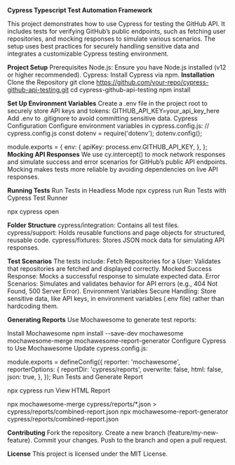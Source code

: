 **Cypress Typescript Test Automation Framework**

This project demonstrates how to use Cypress for testing the GitHub API. It includes tests for verifying GitHub’s public endpoints, such as fetching user repositories, and mocking responses to simulate various scenarios. The setup uses best practices for securely handling sensitive data and integrates a customizable Cypress testing environment.

**Project Setup**
Prerequisites
Node.js: Ensure you have Node.js installed (v12 or higher recommended).
Cypress: Install Cypress via npm.
**Installation**
Clone the Repository
git clone https://github.com/your-repo/cypress-github-api-testing.git
cd cypress-github-api-testing
npm install

**Set Up Environment Variables**
Create a .env file in the project root to securely store API keys and tokens:
GITHUB_API_KEY=your_api_key_here
Add .env to .gitignore to avoid committing sensitive data.
Cypress Configuration
Configure environment variables in cypress.config.js:
// cypress.config.js
const dotenv = require('dotenv');
dotenv.config();

module.exports = {
  env: {
    apiKey: process.env.GITHUB_API_KEY,
  },
};
**Mocking API Responses**
We use cy.intercept() to mock network responses and simulate success and error scenarios for GitHub’s public API endpoints. Mocking makes tests more reliable by avoiding dependencies on live API responses.

**Running Tests**
Run Tests in Headless Mode
npx cypress run
Run Tests with Cypress Test Runner

npx cypress open

**Folder Structure**
cypress/integration: Contains all test files.
cypress/support: Holds reusable functions and page objects for structured, reusable code.
cypress/fixtures: Stores JSON mock data for simulating API responses.

**Test Scenarios**
The tests include:
Fetch Repositories for a User: Validates that repositories are fetched and displayed correctly.
Mocked Success Response: Mocks a successful response to simulate expected data.
Error Scenarios: Simulates and validates behavior for API errors (e.g., 404 Not Found, 500 Server Error).
Environment Variables
Secure Handling: Store sensitive data, like API keys, in environment variables (.env file) rather than hardcoding them.

**Generating Reports**
Use Mochawesome to generate test reports:

Install Mochawesome
npm install --save-dev mochawesome mochawesome-merge mochawesome-report-generator
Configure Cypress to Use Mochawesome Update cypress.config.js:

module.exports = defineConfig({
  reporter: 'mochawesome',
  reporterOptions: {
    reportDir: 'cypress/reports',
    overwrite: false,
    html: false,
    json: true,
  },
});
Run Tests and Generate Report

npx cypress run
View HTML Report

npx mochawesome-merge cypress/reports/*.json > cypress/reports/combined-report.json
npx mochawesome-report-generator cypress/reports/combined-report.json

**Contributing**
Fork the repository.
Create a new branch (feature/my-new-feature).
Commit your changes.
Push to the branch and open a pull request.

**License**
This project is licensed under the MIT License.
